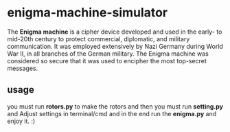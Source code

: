 # enigma-machine-simulator
The **Enigma machine** is a cipher device developed and used in the early- to mid-20th century to protect commercial, diplomatic, and military communication. It was employed extensively by Nazi Germany during World War II, in all branches of the German military. The Enigma machine was considered so secure that it was used to encipher the most top-secret messages.
## usage
you must run **rotors.py** to make the rotors and then you must run **setting.py** and Adjust settings in terminal/cmd and in the end run the **enigma.py** and enjoy it. :)
